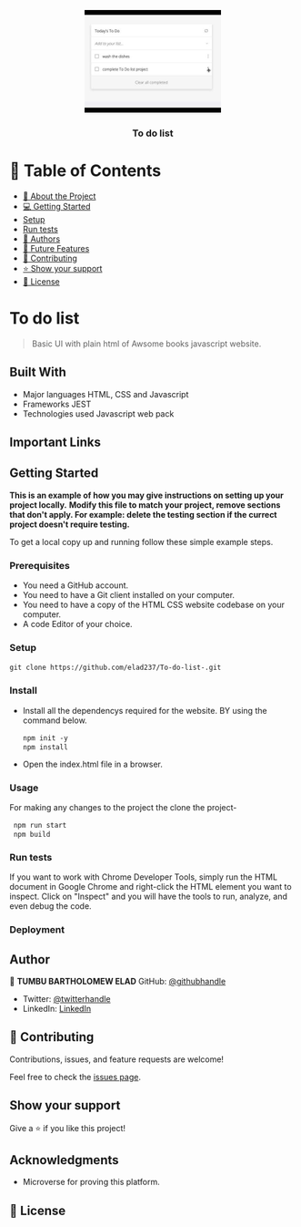 <a name="readme-top"></a>

<div align="center">

  <img src="todolist.jpg" alt="logo" width="240"  height="auto" />
  <br/>

  <h3><b>To do list</b></h3>

</div>

# 📗 Table of Contents

- [📖 About the Project](#about-project)
- [💻 Getting Started](#getting-started)
- [Setup](#setup)
- [Run tests](#run-tests)
- [👥 Authors](#authors)
- [🔭 Future Features](#future-features)
- [🤝 Contributing](#contributing)
- [⭐️ Show your support](#support)
- [📝 License](#license)

# To do list

> Basic UI with plain html of Awsome books javascript website. 

## Built With

- Major languages HTML, CSS and Javascript
- Frameworks JEST
- Technologies used Javascript web pack

## Important Links

## Getting Started

**This is an example of how you may give instructions on setting up your project locally.**
**Modify this file to match your project, remove sections that don't apply. For example: delete the testing section if the currect project doesn't require testing.**

To get a local copy up and running follow these simple example steps.

### Prerequisites

- You need a GitHub account.
- You need to have a Git client installed on your computer.
- You need to have a copy of the HTML CSS website codebase on your computer.
- A code Editor of your choice.

### Setup

```
git clone https://github.com/elad237/To-do-list-.git
```

### Install

- Install all the dependencys required for the website. BY using the command below.
  ```
  npm init -y
  npm install
  ```
- Open the index.html file in a browser.

### Usage

For making any changes to the project the clone the project-
 ```
  npm run start
  npm build
  ```

### Run tests

If you want to work with Chrome Developer Tools, simply run the HTML document in Google Chrome and right-click the HTML element you want to inspect. Click on "Inspect" and you will have the tools to run, analyze, and even debug the code.

### Deployment

## Author

👤 **TUMBU BARTHOLOMEW ELAD**
GitHub: [@githubhandle](https://github.com/elad237)
- Twitter: [@twitterhandle](https://twitter.com/Elad59380989)
- LinkedIn: [LinkedIn](https://www.linkedin.com/in/tumbu-elad-896ab2183/)

## 🤝 Contributing

Contributions, issues, and feature requests are welcome!

Feel free to check the [issues page](https://github.com/elad237/To-do-list-/issue).

## Show your support

Give a ⭐️ if you like this project!

## Acknowledgments

- Microverse for proving this platform.

## 📝 License
